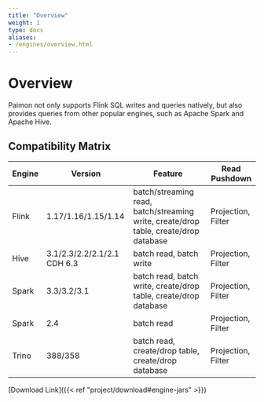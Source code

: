 ```yaml
---
title: "Overview"
weight: 1
type: docs
aliases:
- /engines/overview.html
---
```

<!--
Licensed to the Apache Software Foundation (ASF) under one
or more contributor license agreements.  See the NOTICE file
distributed with this work for additional information
regarding copyright ownership.  The ASF licenses this file
to you under the Apache License, Version 2.0 (the
"License"); you may not use this file except in compliance
with the License.  You may obtain a copy of the License at

  http://www.apache.org/licenses/LICENSE-2.0

Unless required by applicable law or agreed to in writing,
software distributed under the License is distributed on an
"AS IS" BASIS, WITHOUT WARRANTIES OR CONDITIONS OF ANY
KIND, either express or implied.  See the License for the
specific language governing permissions and limitations
under the License.
-->

# Overview

Paimon not only supports Flink SQL writes and queries natively,
but also provides queries from other popular engines, such as
Apache Spark and Apache Hive.

## Compatibility Matrix

| Engine | Version                     | Feature                                                                              | Read Pushdown      |
|--------|-----------------------------|--------------------------------------------------------------------------------------|--------------------|
| Flink  | 1.17/1.16/1.15/1.14         | batch/streaming read, batch/streaming write, create/drop table, create/drop database | Projection, Filter |
| Hive   | 3.1/2.3/2.2/2.1/2.1 CDH 6.3 | batch read, batch write                                                              | Projection, Filter |
| Spark  | 3.3/3.2/3.1                 | batch read, batch write, create/drop table, create/drop database                     | Projection, Filter |
| Spark  | 2.4                         | batch read                                                                           | Projection, Filter |
| Trino  | 388/358                     | batch read, create/drop table, create/drop database                                  | Projection, Filter |

[Download Link]({{< ref "project/download#engine-jars" >}})